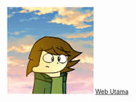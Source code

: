 <img src="./media/icon.jpg" alt="Logo" width="200" height="200">
<a href="https://lemonsync.github.io/WebAbout/main.html" target="_blank">Web Utama</a>
